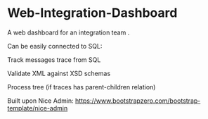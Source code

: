 # Web-Integration-Dashboard

A web dashboard for an integration team .

Can be easily connected to SQL:

Track messages trace from SQL

Validate XML against XSD schemas

Process tree (if traces has parent-children relation)

Built upon Nice Admin: https://www.bootstrapzero.com/bootstrap-template/nice-admin
